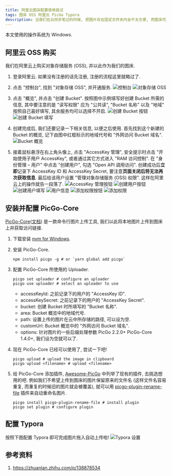 ```yaml
---
title: 阿里云图床配置使用尝试
tags: 图床 OSS 阿里云 PicGo Typora
description: 当我们在云同步笔记的时候, 把图片存在固定文件夹内会不太方便, 而图床可以解决这一问题. 本文将介绍如何在阿里云上创建图床, 利用 PicGo 工具上传图片, 并在 Typora 中配置自动上传图片.
---
```


本文使用的操作系统为 Windows.

## 阿里云 OSS 购买

我们在阿里云上购买对象存储服务 (OSS), 并以此作为我们的图床.

1. 登录阿里云. 如果没有注册的话先注册, 注册的流程这里就略过了.

2. 点击 "控制台", 找到 "对象存储 OSS", 并开通服务.
   ![控制台](/assets/images/1628519707-cadcd7b295ac2ba38e590fb47875a9fe.png)
   ![对象存储 OSS](/assets/images/1628521262-d9b024bd591130217a045421cdc37403.png)

3. 点击 "概览", 并点击 "创建 Bucket". 按照图中示例填写好创建 Bucket 所需的信息, 其中要注意的是 "读写权限" 应为 "公共读", "Bucket 名称" 以及 "地域" 按照自己喜好填写, 其余服务均可以选择不开启.
   ![创建 Bucket 按钮](/assets/images/1628521625-c3c5df3669df62a72dc891c88757258b.png)
   ![创建 Bucket 填写](/assets/images/1628521859-d25db81d08227e56ab98e7bc84cabec6.png)

4. 创建完成后, 我们还要记录一下相关信息, 以便之后使用. 首先找到这个新建的 Bucket 的概览, 记下由图中红框标示的地域代号和 "外网访问 Bucket 域名".
   ![Bucket 概览](/assets/images/1628522422-b7dda78c653e7159e34e3a62b92359ae.png)

5. 接着鼠标悬浮在右上角头像上, 点击 "AccessKey 管理", 安全提示时点击 "开始使用子用户 AccessKey", 或者通过其它方式进入 "RAM 访问控制". 在 "身份管理 &ndash; 用户" 中点击 "创建用户", 勾选 "Open API 调用访问". 创建成功后**立即**记录下 AccessKey ID 和 AccessKey Secret, 要注意**页面关闭后将无法再次获取信息**. 最后给该用户设置 "管理对象存储服务 (OSS) 权限". 这样在阿里云上的操作就告一段落了.
   ![AccessKey 管理按钮](/assets/images/1628523060-49b357c2eb47cd1c7fcfb0664135a869.png)
   ![创建用户按钮](/assets/images/1628523198-4768ac06fa7ca5741cf4666a11404f32.png)
   ![创建用户填写](/assets/images/1628524395-1bd373019aacf03c0db84efb5e84c1a2.jpg)
   ![用户信息](/assets/images/1628523773-a0daa796a8d0ab5a1948d6a96bca651f.png)
   ![添加权限按钮](/assets/images/1628524096-94b1f4f2f82ea2dc60601b37888d8e37.png)
   ![添加权限](/assets/images/1628524211-a8e7e6b48b786a6218f0b66e4d20d396.png)

## 安装并配置 PicGo-Core

[PicGo-Core](https://github.com/PicGo/PicGo-Core)([文档](https://picgo.github.io/PicGo-Core-Doc/)) 是一款命令行图片上传工具, 我们以此将本地图片上传到图床上并获取访问链接.

1. 下载安装 [nvm for Windows](https://github.com/coreybutler/nvm-windows).
2. 安装 PicGo-Core.

   ```shell
   npm install picgo -g # or `yarn global add picgo`
   ```

3. 配置 PicGo-Core 所使用的 Uploader.

   ```shell
   picgo set uploader # configure an uploader
   picgo use uploader # select an uploader to use
   ```

   - accessKeyId: 之前记录下的用户的 "AccessKey ID".
   - accessKeySecret: 之前记录下的用户的 "AccessKey Secret".
   - bucket: 创建 Bucket 时所填写的 "Bucket 名称".
   - area: Bucket 概览中的地域代号.
   - path: 设置上传的图片在云中所存储的路径, 可以设为空.
   - customUrl: Bucket 概览中的 "外网访问 Bucket 域名".
   - options: 针对图片的一些后缀处理参数 PicGo 2.2.0+ PicGo-Core 1.4.0+, 我们设为空就可以了.

4. 现在 PicGo-Core 已经可以使用了, 尝试一下吧!

   ```shell
   picgo upload # upload the image in clipboard
   picgo upload <filename> # upload <filename>
   ```

5. 给 PicGo-Core 添加插件, [Awesome-PicGo](https://github.com/PicGo/Awesome-PicGo) 中列举了现有的插件, 去挑选想用的吧. 例如我们不希望上传到图床的图片保留原来的文件名 (这样文件名容易重复, 而重复的时候旧的图片就会被覆盖), 就可以用 [picgo-plugin-rename-file](https://github.com/liuwave/picgo-plugin-rename-file) 插件来自动重命名图片.

   ```shell
   picgo install picgo-plugin-rename-file # install plugin
   picgo set plugin # configure plugin
   ```

## 配置 Typora

按照下图配置 Typora 即可完成图片拖入自动上传啦!
![Typora 设置](/assets/images/1628527381-157d378b98cf99b9ce661524471c9505.png)

## 参考资料

1. <https://zhuanlan.zhihu.com/p/138878534>
